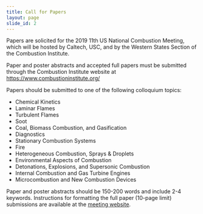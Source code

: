 ```yaml
---
title: Call for Papers
layout: page
slide_id: 2
---
```


Papers are solicited for the 2019 11th US National Combustion Meeting, which will be hosted by Caltech, USC, and by the Western States Section of the Combustion Institute.

Paper and poster abstracts and accepted full papers must be submitted through the Combustion Institute website at https://www.combustioninstitute.org/

Papers should be submitted to one of the following colloquium topics:

- Chemical Kinetics
- Laminar Flames
- Turbulent Flames
- Soot
- Coal, Biomass Combustion, and Gasification
- Diagnostics
- Stationary Combustion Systems
- Fire
- Heterogeneous Combustion, Sprays & Droplets
- Environmental Aspects of Combustion
- Detonations, Explosions, and Supersonic Combustion
- Internal Combustion and Gas Turbine Engines
- Microcombustion and New Combustion Devices

Paper and poster abstracts should be 150-200 words and include 2-4 keywords. Instructions for formatting the full paper (10-page limit) submissions are available at the [meeting website](https://wssci.us/meetings/ncm2019/cfp.html).
